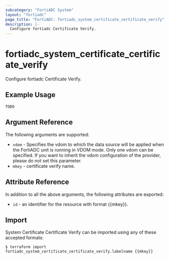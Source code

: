```yaml
---
subcategory: "FortiADC System"
layout: "fortiadc"
page_title: "FortiADC: fortiadc_system_certificate_certificate_verify"
description: |-
  Configure fortiadc Certificate Verify.
---
```


# fortiadc_system_certificate_certificate_verify
Configure fortiadc Certificate Verify.

## Example Usage
```hcl
TODO
```

## Argument Reference

The following arguments are supported:

* `vdom` - Specifies the vdom to which the data source will be applied when the FortiADC unit is running in VDOM mode. Only one vdom can be specified. If you want to inherit the vdom configuration of the provider, please do not set this parameter.
* `mkey` - certificate verify name.



## Attribute Reference

In addition to all the above arguments, the following attributes are exported:
* `id` - an identifier for the resource with format {{mkey}}.

## Import
 System Certificate Certificate Verify can be imported using any of these accepted formats:
```
$ terraform import fortiadc_system_certificate_certificate_verify.labelname {{mkey}}
```
